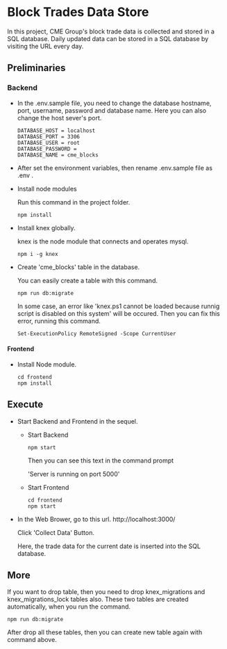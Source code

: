# Block Trades Data Store

In this project, CME Group's block trade data is collected and stored in a SQL database. Daily updated data can be stored in a SQL database by visiting the URL every day.
## Preliminaries

### Backend
- In the .env.sample file, you need to change the database hostname, port, username, password and database name.
Here you can also change the host sever's port.
    ~~~
    DATABASE_HOST = localhost
    DATABASE_PORT = 3306
    DATABASE_USER = root
    DATABASE_PASSWORD = 
    DATABASE_NAME = cme_blocks
    ~~~
- After set the environment variables, then rename .env.sample file as .env .
- Install node modules

    Run this command in the project folder.
    ```
    npm install
    ```
- Install knex globally.

    knex is the node module that connects and operates mysql.

    ```
    npm i -g knex
    ```

- Create 'cme_blocks' table in the database.

    You can easily create a table with this command.

    ```
    npm run db:migrate
    ```

    
    In some case, an error like 'knex.ps1 cannot be loaded because runnig script is disabled on this system' will be occured.
    Then you can fix this error, running this command.

    ```
    Set-ExecutionPolicy RemoteSigned -Scope CurrentUser
    ```
#### Frontend

- Install Node module.

    ```
    cd frontend 
    npm install
    ```
## Execute

- Start Backend and Frontend in the sequel.

    - Start Backend
        ```
        npm start
        ```
        Then you can see this text in the command prompt 

        'Server is running on port 5000'

    - Start Frontend
        ```
        cd frontend 
        npm start
        ```
    

- In the Web Brower,  go to this url.
http://localhost:3000/

    Click 'Collect Data' Button. 
    

    
    Here, the trade data for the current date is inserted into the SQL database.

## More

If you want to drop table, then you need to drop knex_migrations and knex_migrations_lock tables also.
These two tables are created automatically, when you run  the command.

```
npm run db:migrate
```

After drop all these tables, then you can create new table again with command above.